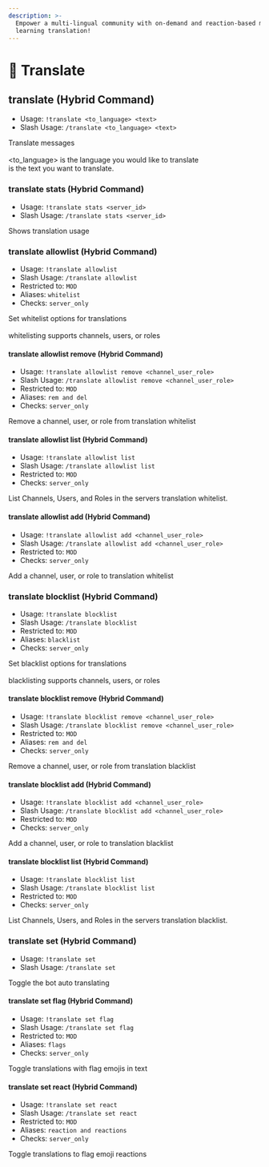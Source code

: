 ```yaml
---
description: >-
  Empower a multi-lingual community with on-demand and reaction-based machine
  learning translation!
---
```


# 🛄 Translate

## translate (Hybrid Command)

* Usage: `!translate <to_language> <text>`
* Slash Usage: `/translate <to_language> <text>`

Translate messages \
\
\<to\_language> is the language you would like to translate\
is the text you want to translate.

### translate stats (Hybrid Command)

* Usage: `!translate stats <server_id>`
* Slash Usage: `/translate stats <server_id>`

Shows translation usage

### translate allowlist (Hybrid Command)

* Usage: `!translate allowlist`
* Slash Usage: `/translate allowlist`
* Restricted to: `MOD`
* Aliases: `whitelist`
* Checks: `server_only`

Set whitelist options for translations\
\
whitelisting supports channels, users, or roles

#### translate allowlist remove (Hybrid Command)

* Usage: `!translate allowlist remove <channel_user_role>`
* Slash Usage: `/translate allowlist remove <channel_user_role>`
* Restricted to: `MOD`
* Aliases: `rem and del`
* Checks: `server_only`

Remove a channel, user, or role from translation whitelist

#### translate allowlist list (Hybrid Command)

* Usage: `!translate allowlist list`
* Slash Usage: `/translate allowlist list`
* Restricted to: `MOD`
* Checks: `server_only`

List Channels, Users, and Roles in the servers translation whitelist.

#### translate allowlist add (Hybrid Command)

* Usage: `!translate allowlist add <channel_user_role>`
* Slash Usage: `/translate allowlist add <channel_user_role>`
* Restricted to: `MOD`
* Checks: `server_only`

Add a channel, user, or role to translation whitelist

### translate blocklist (Hybrid Command)

* Usage: `!translate blocklist`
* Slash Usage: `/translate blocklist`
* Restricted to: `MOD`
* Aliases: `blacklist`
* Checks: `server_only`

Set blacklist options for translations\
\
blacklisting supports channels, users, or roles

#### translate blocklist remove (Hybrid Command)

* Usage: `!translate blocklist remove <channel_user_role>`
* Slash Usage: `/translate blocklist remove <channel_user_role>`
* Restricted to: `MOD`
* Aliases: `rem and del`
* Checks: `server_only`

Remove a channel, user, or role from translation blacklist

#### translate blocklist add (Hybrid Command)

* Usage: `!translate blocklist add <channel_user_role>`
* Slash Usage: `/translate blocklist add <channel_user_role>`
* Restricted to: `MOD`
* Checks: `server_only`

Add a channel, user, or role to translation blacklist

#### translate blocklist list (Hybrid Command)

* Usage: `!translate blocklist list`
* Slash Usage: `/translate blocklist list`
* Restricted to: `MOD`
* Checks: `server_only`

List Channels, Users, and Roles in the servers translation blacklist.

### translate set (Hybrid Command)

* Usage: `!translate set`
* Slash Usage: `/translate set`

Toggle the bot auto translating

#### translate set flag (Hybrid Command)

* Usage: `!translate set flag`
* Slash Usage: `/translate set flag`
* Restricted to: `MOD`
* Aliases: `flags`
* Checks: `server_only`

Toggle translations with flag emojis in text

#### translate set react (Hybrid Command)

* Usage: `!translate set react`
* Slash Usage: `/translate set react`
* Restricted to: `MOD`
* Aliases: `reaction and reactions`
* Checks: `server_only`

Toggle translations to flag emoji reactions
